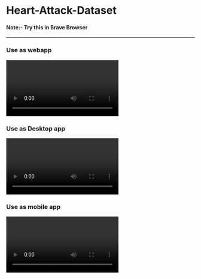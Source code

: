 # Heart-Attack-Dataset
#### Note:- Try this in Brave Browser 
--------------------------------------------- 
### Use as webapp 
![Web app](web.mp4) 

### Use as Desktop app 
![Desktop app](desktop.mp4) 

### Use as mobile app 
![Mobile app](As-mobileapp.mp4) 
